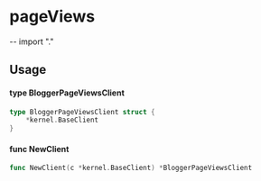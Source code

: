 # pageViews
--
    import "."


## Usage

#### type BloggerPageViewsClient

```go
type BloggerPageViewsClient struct {
	*kernel.BaseClient
}
```


#### func  NewClient

```go
func NewClient(c *kernel.BaseClient) *BloggerPageViewsClient
```
